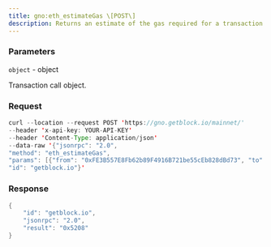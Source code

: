```yaml
---
title: gno:eth_estimateGas \[POST\]
description: Returns an estimate of the gas required for a transaction to complete.The estimation process does not use gas and the transaction is not addedto the blockchain. The resulting estimate can be greater than the amountof gas the transaction ends up using, for reasons including EVMmechanics and node performance.The eth_estimateGas call does not send a transaction. You must calleth_sendRawTransaction to execute the transaction.If revert reason is enabled with --revert-reason-enabled, theeth_estimateGas error response will include the revert reason.
---
```


### Parameters


`object` - object

Transaction call object.

### Request

``` java
curl --location --request POST 'https://gno.getblock.io/mainnet/' 
--header 'x-api-key: YOUR-API-KEY' 
--header 'Content-Type: application/json' 
--data-raw '{"jsonrpc": "2.0",
"method": "eth_estimateGas",
"params": [{"from": "0xFE3B557E8Fb62b89F4916B721be55cEb828dBd73", "to": "0x44Aa93095D6749A706051658B970b941c72c1D53", "value": "0x1"}],
"id": "getblock.io"}'
```

###  Response

``` java
{
    "id": "getblock.io",
    "jsonrpc": "2.0",
    "result": "0x5208"
}
```

